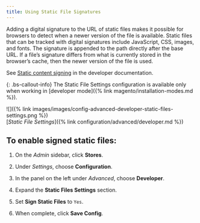 ```yaml
---
title: Using Static File Signatures
---
```


Adding a digital signature to the URL of static files makes it possible for browsers to detect when a newer version of the file is available. Static files that can be tracked with digital signatures include JavaScript, CSS, images, and fonts. The signature is appended to the path directly after the base URL. If a file’s signature differs from what is currently stored in the browser’s cache, then the newer version of the file is used.

See [Static content signing][1] in the developer documentation.

{: .bs-callout-info}
The Static File Settings configuration is available only when working in [developer mode]({% link magento/installation-modes.md %}).

![]({% link images/images/config-advanced-developer-static-files-settings.png %})<br/>
[_Static File Settings_]({% link configuration/advanced/developer.md %})

## To enable signed static files:

1.  On the _Admin_ sidebar, click **Stores**.

1.  Under _Settings_, choose **Configuration**.

1.  In the panel on the left under _Advanced_, choose **Developer**.

1.  Expand the **Static Files Settings** section.

1.  Set **Sign Static Files** to `Yes`.

1.  When complete, click **Save Config**.

[1]: http://devdocs.magento.com/guides/v2.3/config-guide/cache/static-content-signing.html
